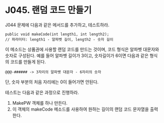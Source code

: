 # J045. 랜덤 코드 만들기
J044 문제에 다음과 같은 메서드를 추가하고, 테스트하라.

```
public void makeCode(int length1, int length2);
// 파라미터: length1 - 알파벳 길이, length2 - 숫자 길이
```

이 메소드는 상품권에 사용할 랜덤 코드를 만드는 것이며, 코드 형식은 알파벳 대문자와 숫자로 구성된다.
예를 들어 알파벳 길이가 3이고, 숫자길이가 6이면 다음과 같은 형식의 코드를 만들게 된다.

    @@@-###### -> 3자리의 알파벳 대문자 - 6자리의 숫자

단, 숫자 부분의 처음 자리에는 0이 들어가면 안된다.

테스트는 다음과 같은 과정으로 진행하라.
1. MakePW 객체를 하나 만든다.
2. 이 객체의 makeCode 메소드를 사용하여 원하는 길이의 랜덤 코드 문자열을 출력한다.